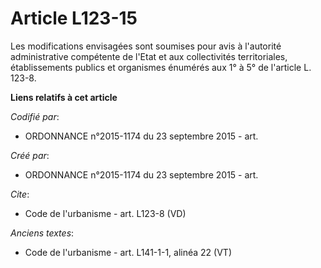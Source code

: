 # Article L123-15

Les modifications envisagées sont soumises pour avis à l'autorité administrative compétente de l'Etat et aux collectivités
territoriales, établissements publics et organismes énumérés aux 1° à 5° de l'article L. 123-8.

**Liens relatifs à cet article**

_Codifié par_:

  - ORDONNANCE n°2015-1174 du 23 septembre 2015 - art.

_Créé par_:

  - ORDONNANCE n°2015-1174 du 23 septembre 2015 - art.

_Cite_:

  - Code de l'urbanisme - art. L123-8 (VD)

_Anciens textes_:

  - Code de l'urbanisme - art. L141-1-1, alinéa 22 (VT)
